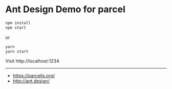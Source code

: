 # Ant Design Demo for parcel

```bash
npm install
npm start
```

or

```bash
yarn
yarn start
```

Visit http://localhost:1234

---

- https://parceljs.org/
- http://ant.design/
